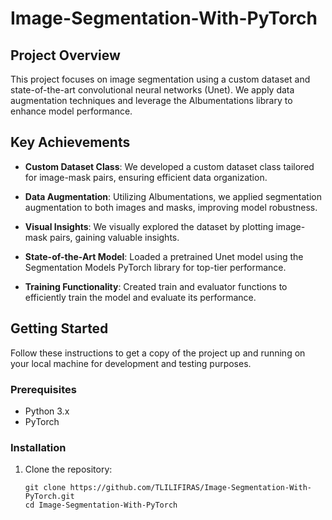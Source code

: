 # Image-Segmentation-With-PyTorch

## Project Overview
This project focuses on image segmentation using a custom dataset and state-of-the-art convolutional neural networks (Unet). We apply data augmentation techniques and leverage the Albumentations library to enhance model performance.

## Key Achievements

- **Custom Dataset Class**: We developed a custom dataset class tailored for image-mask pairs, ensuring efficient data organization.

- **Data Augmentation**: Utilizing Albumentations, we applied segmentation augmentation to both images and masks, improving model robustness.

- **Visual Insights**: We visually explored the dataset by plotting image-mask pairs, gaining valuable insights.

- **State-of-the-Art Model**: Loaded a pretrained Unet model using the Segmentation Models PyTorch library for top-tier performance.

- **Training Functionality**: Created train and evaluator functions to efficiently train the model and evaluate its performance.

## Getting Started

Follow these instructions to get a copy of the project up and running on your local machine for development and testing purposes.

### Prerequisites

- Python 3.x
- PyTorch

### Installation

1. Clone the repository:

   ```shell
   git clone https://github.com/TLILIFIRAS/Image-Segmentation-With-PyTorch.git
   cd Image-Segmentation-With-PyTorch 

